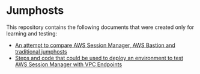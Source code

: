 # Jumphosts

This repository contains the following documents that were created only for learning and testing:

- [An attempt to compare AWS Session Manager, AWS Bastion and traditional jumphosts](Compare_Jumphost_Offerings.md)
- [Steps and code that could be used to deploy an environment to test AWS Session Manager with VPC Endpoints](Test_AWS_Session_Manager.md)
